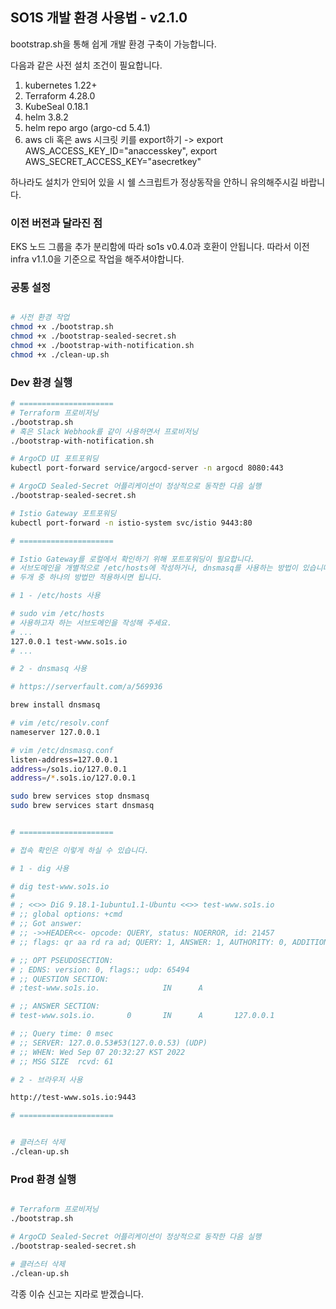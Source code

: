 ## SO1S 개발 환경 사용법 - v2.1.0

bootstrap.sh을 통해 쉽게 개발 환경 구축이 가능합니다.

다음과 같은 사전 설치 조건이 필요합니다.

1. kubernetes 1.22+
2. Terraform 4.28.0
3. KubeSeal 0.18.1
4. helm 3.8.2
5. helm repo argo (argo-cd 5.4.1)
6. aws cli 혹은 aws 시크릿 키를 export하기 -> export AWS_ACCESS_KEY_ID="anaccesskey", export AWS_SECRET_ACCESS_KEY="asecretkey"

하나라도 설치가 안되어 있을 시 쉘 스크립트가 정상동작을 안하니 유의해주시길 바랍니다.

### 이전 버전과 달라진 점

EKS 노드 그룹을 추가 분리함에 따라 so1s v0.4.0과 호환이 안됩니다. 따라서 이전 infra v1.1.0을 기준으로 작업을 해주셔야합니다.

### 공통 설정

```bash

# 사전 환경 작업
chmod +x ./bootstrap.sh
chmod +x ./bootstrap-sealed-secret.sh
chmod +x ./bootstrap-with-notification.sh
chmod +x ./clean-up.sh

```

### Dev 환경 실행

```bash
# =====================
# Terraform 프로비저닝
./bootstrap.sh
# 혹은 Slack Webhook를 같이 사용하면서 프로비저닝
./bootstrap-with-notification.sh

# ArgoCD UI 포트포워딩
kubectl port-forward service/argocd-server -n argocd 8080:443

# ArgoCD Sealed-Secret 어플리케이션이 정상적으로 동작한 다음 실행
./bootstrap-sealed-secret.sh

# Istio Gateway 포트포워딩
kubectl port-forward -n istio-system svc/istio 9443:80

# =====================

# Istio Gateway를 로컬에서 확인하기 위해 포트포워딩이 필요합니다.
# 서브도메인을 개별적으로 /etc/hosts에 작성하거나, dnsmasq를 사용하는 방법이 있습니다.
# 두개 중 하나의 방법만 적용하시면 됩니다.

# 1 - /etc/hosts 사용

# sudo vim /etc/hosts
# 사용하고자 하는 서브도메인을 작성해 주세요.
# ...
127.0.0.1 test-www.so1s.io
# ...

# 2 - dnsmasq 사용

# https://serverfault.com/a/569936

brew install dnsmasq

# vim /etc/resolv.conf
nameserver 127.0.0.1

# vim /etc/dnsmasq.conf
listen-address=127.0.0.1
address=/so1s.io/127.0.0.1
address=/*.so1s.io/127.0.0.1

sudo brew services stop dnsmasq
sudo brew services start dnsmasq


# =====================

# 접속 확인은 이렇게 하실 수 있습니다.

# 1 - dig 사용

# dig test-www.so1s.io
# 
# ; <<>> DiG 9.18.1-1ubuntu1.1-Ubuntu <<>> test-www.so1s.io
# ;; global options: +cmd
# ;; Got answer:
# ;; ->>HEADER<<- opcode: QUERY, status: NOERROR, id: 21457
# ;; flags: qr aa rd ra ad; QUERY: 1, ANSWER: 1, AUTHORITY: 0, ADDITIONAL: 1

# ;; OPT PSEUDOSECTION:
# ; EDNS: version: 0, flags:; udp: 65494
# ;; QUESTION SECTION:
# ;test-www.so1s.io.              IN      A

# ;; ANSWER SECTION:
# test-www.so1s.io.       0       IN      A       127.0.0.1

# ;; Query time: 0 msec
# ;; SERVER: 127.0.0.53#53(127.0.0.53) (UDP)
# ;; WHEN: Wed Sep 07 20:32:27 KST 2022
# ;; MSG SIZE  rcvd: 61

# 2 - 브라우저 사용

http://test-www.so1s.io:9443

# =====================


# 클러스터 삭제
./clean-up.sh

```


### Prod 환경 실행

```bash

# Terraform 프로비저닝
./bootstrap.sh

# ArgoCD Sealed-Secret 어플리케이션이 정상적으로 동작한 다음 실행
./bootstrap-sealed-secret.sh

# 클러스터 삭제
./clean-up.sh

```


각종 이슈 신고는 지라로 받겠습니다.
